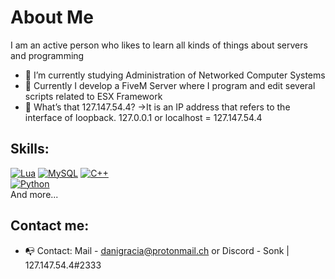 # About Me
I am an active person who likes to learn all kinds of things about servers and programming
- 🌱 I’m currently studying Administration of Networked Computer Systems
- 🔭 Currently I develop a FiveM Server where I program and edit several scripts related to ESX Framework 
- 💬 What’s that 127.147.54.4?
      ->It is an IP address that refers to the interface of loopback. 127.0.0.1 or localhost = 127.147.54.4
      
## Skills:
[![Lua](https://img.shields.io/badge/Lua-FFCA28?style=for-the-badge&logo=lua&logoColor=white&labelColor=101010)]()
[![MySQL](https://img.shields.io/badge/MySQL-4479A1?style=for-the-badge&logo=mysql&logoColor=white&labelColor=101010)]()
[![C++](https://img.shields.io/badge/C++-007396?style=for-the-badge&logo=c++&logoColor=white&labelColor=101010)]()
</br>
[![Python](https://img.shields.io/badge/Python-F7DF1E?style=for-the-badge&logo=python&logoColor=white&labelColor=101010)]()
</br>
And more...

## Contact me:
- 📭 Contact: Mail - danigracia@protonmail.ch or Discord - Sonk | 127.147.54.4#2333

<!--
**Sonklol/Sonklol** is a ✨ _special_ ✨ repository because its `README.md` (this file) appears on your GitHub profile.

Here are some ideas to get you started:

- 🔭 I’m currently working on ...
- 🌱 I’m currently learning ...
- 👯 I’m looking to collaborate on ...
- 🤔 I’m looking for help with ...
- 💬 Ask me about ...
- 📫 How to reach me: ...
- 😄 Pronouns: ...
- ⚡ Fun fact: ...
-->
